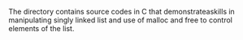 The directory contains source codes in C that demonstrateaskills in manipulating singly linked list and use of malloc and free to control elements of the list. 